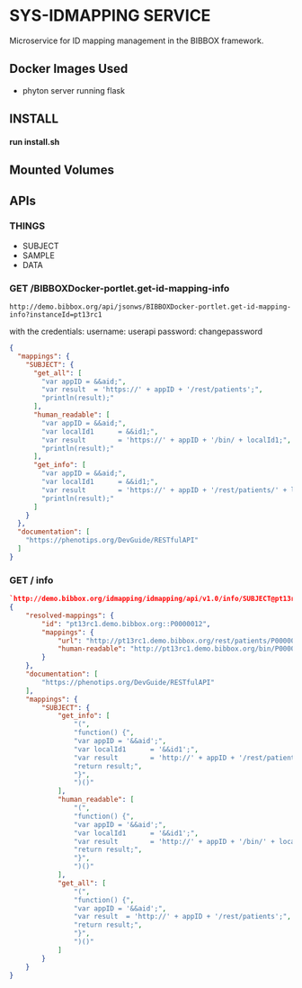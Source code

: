 # SYS-IDMAPPING SERVICE
Microservice for ID mapping management in the BIBBOX framework. 

## Docker Images Used
 * phyton server running flask

## INSTALL
#### run install.sh 

## Mounted Volumes

## APIs

### THINGS

* SUBJECT
* SAMPLE
* DATA


### GET /BIBBOXDocker-portlet.get-id-mapping-info
`http://demo.bibbox.org/api/jsonws/BIBBOXDocker-portlet.get-id-mapping-info?instanceId=pt13rc1`

with the credentials: 
    username:   userapi 
    password:   changepassword

```json
{
  "mappings": {
    "SUBJECT": {
      "get_all": [
        "var appID = &&aid;",
        "var result  = 'https://' + appID + '/rest/patients';",
        "println(result);"
      ],
      "human_readable": [
        "var appID = &&aid;",
        "var localId1      = &&id1;",
        "var result        = 'https://' + appID + '/bin/ + localId1;",
        "println(result);"
      ],
      "get_info": [
        "var appID = &&aid;",
        "var localId1      = &&id1;",
        "var result        = 'https://' + appID + '/rest/patients/' + localId1;",
        "println(result);"
      ]
    }
  },
  "documentation": [
    "https://phenotips.org/DevGuide/RESTfulAPI"
  ]
}
```

### GET / info
```json
`http://demo.bibbox.org/idmapping/idmapping/api/v1.0/info/SUBJECT@pt13rc1.demo.bibbox.org::P0000012`
{
    "resolved-mappings": {
        "id": "pt13rc1.demo.bibbox.org::P0000012",
        "mappings": {
            "url": "http://pt13rc1.demo.bibbox.org/rest/patients/P0000012",
            "human-readable": "http://pt13rc1.demo.bibbox.org/bin/P0000012"
        }
    },
    "documentation": [
        "https://phenotips.org/DevGuide/RESTfulAPI"
    ],
    "mappings": {
        "SUBJECT": {
            "get_info": [
                "(",
                "function() {",
                "var appID = '&&aid';",
                "var localId1      = '&&id1';",
                "var result        = 'http://' + appID + '/rest/patients/' + localId1;",
                "return result;",
                "}",
                ")()"
            ],
            "human_readable": [
                "(",
                "function() {",
                "var appID = '&&aid';",
                "var localId1      = '&&id1';",
                "var result        = 'http://' + appID + '/bin/' + localId1;",
                "return result;",
                "}",
                ")()"
            ],
            "get_all": [
                "(",
                "function() {",
                "var appID = '&&aid';",
                "var result  = 'http://' + appID + '/rest/patients';",
                "return result;",
                "}",
                ")()"
            ]
        }
    }
}
```